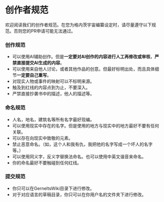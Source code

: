 # 创作者规范
欢迎阅读我们的创作者规范。在您为格内茨宇宙编纂设定时，请尽量遵守以下规范。否则您的PR申请可能无法通过。
### 创作规范
- 可以使用AI辅助创作。但是**一定要对AI创作的内容进行人工再修改或审核**，**严禁直接提交AI生成的内容**。
- 可以使用来自他人讨论，或者其他作品的创意。但最好标明出处，而且具体细节**一定要自己重写**。
- 对现实人物或事件的映射可以不标明来源。
- 触及到红线的内容点到为止，不要深入。
- 严禁直接抄袭书中的描述，他人的描述等。
### 命名规范
- 人名，地名，建筑名等所有名字最好现编。
- 可以使用现实中存在的名字。但是使用的地方与现实中的地方最好不要有任何关联。
- 可以存在向现实中致敬的元素。
- 禁止恶意命名。（如，这个人和我有仇，我把他的名字写成一个坏人的名字等。）
- 可以使用同义字，反义字替换法命名。也可以使用中英文谐音来命名。
- 你的命名最好不要触碰到任何红线。
### 提交规范
- 你只可以在GerneltsWiki目录下进行修改。
- 对于对应语言的草稿目录，你只可以在你用户名的文件夹下进行修改。
